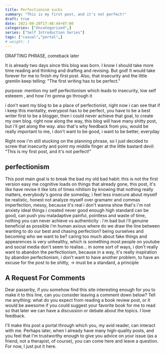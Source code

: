 ```yaml
---
title: Perfectionism sucks
summary: "This is my first post, and it's not perfect!"
draft: true
date: 2021-09-20T17:48:44+07:00
categories: ["Uncategorized",]
series: ["Self Introduction Series"]
tags: ["casual","portal",]
# weight: 1
---
```


DRAFTING PHRASE, comeback later

It is already two days since this blog was born. I know I should take more time reading and thinking and drafting and revising. But god! It would take forever for me to finish my first post. Also, that insecurity and the little gremlin keep telling: "The first writing has to be perfect."

purpose: mention my self perfectionism which leads to insecurity, low self esteeem , and how i'm gonna go through it


i don't want my blog to be a place of perfectionist, right now i can see that if i keep this mentality, everypost has to be perfect, you have to be a best writer first to be a blogger, then i could never achieve that goal, to create my own blog. right now along the way, this blog will have many shitty post, but i'll get along the way. also that's why feedback from you, would be really important to me, i don't want to be good, i want to be better, everyday

Right now i'm still stucking on the planning phrase, so I just decided to screw that insecurity and point my middle finger at the little bastard devil: "This is my first post, and it's not perfect!"

## perfectionism 

This post main goal is to break the bad my old bad habit: 
this is not the first version
easy me cognitive loads on things that already gone, this post, it's like have revise it like lots of times
nihilism by knowing that nothing really matters, everybody's gonna die someday, i feel less insecure about myself
be realistic, honest
not analyze myself over gramamr and commas
imperfection, messy, because it's real
i don't wanna show that's i'm not anxiety
ideal
things i created never good enough
high standard can be good, can push you
maladaptive
painful, pointless and waste of time, nothing you can never achieve
vs authenticity : i'm bad but i'll
genuine beneficial as possible
i'm human axious
 where do we draw the line between wanting to do our best and chasing perfection?
 being ourselves and becoming who we want to be? 
 caring too much about fake things and appearences is very unhealthy, which is something most people on youtube and social media don't seem to realise...
 in some sort of ways, i don't really want to abandon the perfectionism, because in a way, it's really inspiration
by abandon perfectionism, i don't want to have another problem, to have an excuse for the post to be shitty, -> must be a standard, a principle

## A Request For Comments

Dear passerby, if you somehow find this site interesting enough for you to make it to this line, can you consider leaving a comment down below? Tell me anything: what do you expect from reading a book review post, or it would be awesome if you could suggest your favorite book for me to read so that later we can have a discussion or debate about the topics. I love feedback.

I'll make this post a portal through which you, my avid reader, can interact with me. Perhaps later, when I already have many high-quality posts, and you feel that I'm trustworthy enough to give you advice on your issue (as a friend, not a therapist, of course), you can come here and leave a question. For now, I just put it here.
